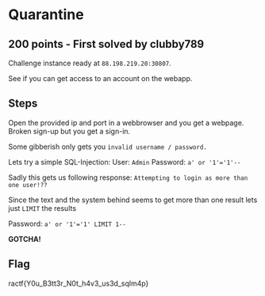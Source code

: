 # Quarantine

## 200 points - First solved by clubby789

Challenge instance ready at `88.198.219.20:30807`.

See if you can get access to an account on the webapp.

## Steps

Open the provided ip and port in a webbrowser and you get a webpage.
Broken sign-up but you get a sign-in.

Some gibberish only gets you `invalid username / password.`

Lets try a simple SQL-Injection:
User: `Admin`
Password: `a' or '1'='1'--`

Sadly this gets us following response: `Attempting to login as more than one user!??`

Since the text and the system behind seems to get more than one result lets just `LIMIT` the results

Password: `a' or '1'='1' LIMIT 1--`

**GOTCHA!**

## Flag
ractf{Y0u_B3tt3r_N0t_h4v3_us3d_sqlm4p}

